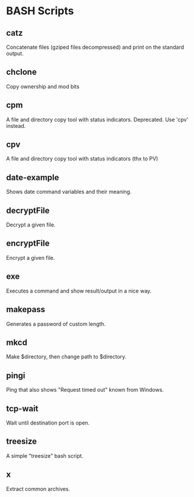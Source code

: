 # BASH Scripts

## catz
Concatenate files (gziped files decompressed) and print on the standard output.

## chclone
Copy ownership and mod bits

## cpm
A file and directory copy tool with status indicators. Deprecated. Use 'cpv' instead.

## cpv
A file and directory copy tool with status indicators (thx to PV)

## date-example
Shows date command variables and their meaning.

## decryptFile
Decrypt a given file.

## encryptFile
Encrypt a given file.

## exe
Executes a command and show result/output in a nice way.

## makepass
Generates a password of custom length.

## mkcd
Make $directory, then change path to $directory.

## pingi
Ping that also shows "Request timed out" known from Windows.

## tcp-wait
Wait until destination port is open.

## treesize
A simple "treesize" bash script.

## x
Extract common archives.
